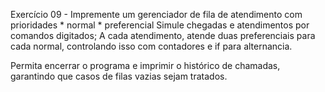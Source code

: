 Exercício 09 - Impremente um gerenciador de fila de atendimento com prioridades
	* normal
	* preferencial
Simule chegadas e atendimentos por comandos digitados;
A cada atendimento, atende duas preferenciais para cada normal, controlando
 isso com contadores e if para alternancia.

Permita encerrar o programa e imprimir o histórico de chamadas, garantindo
que casos de filas vazias sejam tratados.